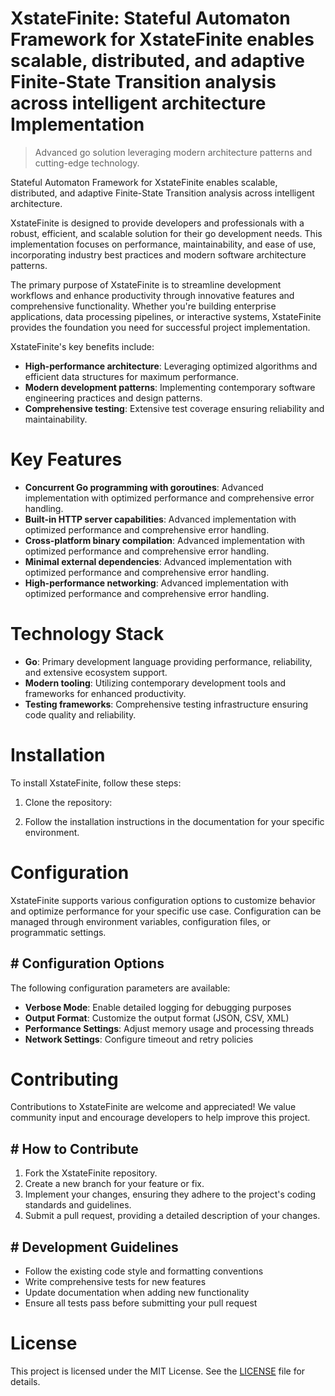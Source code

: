 <!-- fallback_XstateFinite_20251015205034_73245 -->

# XstateFinite: Stateful Automaton Framework for XstateFinite enables scalable, distributed, and adaptive Finite-State Transition analysis across intelligent architecture Implementation
> Advanced go solution leveraging modern architecture patterns and cutting-edge technology.

Stateful Automaton Framework for XstateFinite enables scalable, distributed, and adaptive Finite-State Transition analysis across intelligent architecture.

XstateFinite is designed to provide developers and professionals with a robust, efficient, and scalable solution for their go development needs. This implementation focuses on performance, maintainability, and ease of use, incorporating industry best practices and modern software architecture patterns.

The primary purpose of XstateFinite is to streamline development workflows and enhance productivity through innovative features and comprehensive functionality. Whether you're building enterprise applications, data processing pipelines, or interactive systems, XstateFinite provides the foundation you need for successful project implementation.

XstateFinite's key benefits include:

* **High-performance architecture**: Leveraging optimized algorithms and efficient data structures for maximum performance.
* **Modern development patterns**: Implementing contemporary software engineering practices and design patterns.
* **Comprehensive testing**: Extensive test coverage ensuring reliability and maintainability.

# Key Features

* **Concurrent Go programming with goroutines**: Advanced implementation with optimized performance and comprehensive error handling.
* **Built-in HTTP server capabilities**: Advanced implementation with optimized performance and comprehensive error handling.
* **Cross-platform binary compilation**: Advanced implementation with optimized performance and comprehensive error handling.
* **Minimal external dependencies**: Advanced implementation with optimized performance and comprehensive error handling.
* **High-performance networking**: Advanced implementation with optimized performance and comprehensive error handling.

# Technology Stack

* **Go**: Primary development language providing performance, reliability, and extensive ecosystem support.
* **Modern tooling**: Utilizing contemporary development tools and frameworks for enhanced productivity.
* **Testing frameworks**: Comprehensive testing infrastructure ensuring code quality and reliability.

# Installation

To install XstateFinite, follow these steps:

1. Clone the repository:


2. Follow the installation instructions in the documentation for your specific environment.

# Configuration

XstateFinite supports various configuration options to customize behavior and optimize performance for your specific use case. Configuration can be managed through environment variables, configuration files, or programmatic settings.

## # Configuration Options

The following configuration parameters are available:

* **Verbose Mode**: Enable detailed logging for debugging purposes
* **Output Format**: Customize the output format (JSON, CSV, XML)
* **Performance Settings**: Adjust memory usage and processing threads
* **Network Settings**: Configure timeout and retry policies

# Contributing

Contributions to XstateFinite are welcome and appreciated! We value community input and encourage developers to help improve this project.

## # How to Contribute

1. Fork the XstateFinite repository.
2. Create a new branch for your feature or fix.
3. Implement your changes, ensuring they adhere to the project's coding standards and guidelines.
4. Submit a pull request, providing a detailed description of your changes.

## # Development Guidelines

* Follow the existing code style and formatting conventions
* Write comprehensive tests for new features
* Update documentation when adding new functionality
* Ensure all tests pass before submitting your pull request

# License

This project is licensed under the MIT License. See the [LICENSE](https://github.com/lisaantal/XstateFinite/blob/main/LICENSE) file for details.
